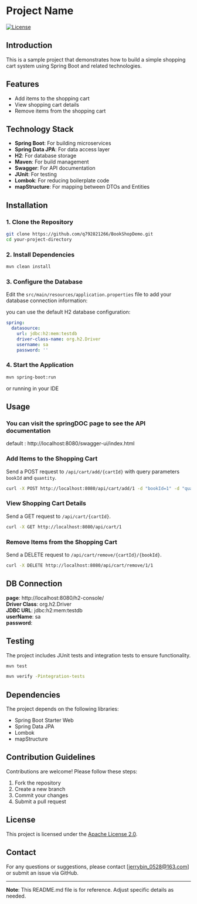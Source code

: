 # Project Name

[![License](https://img.shields.io/badge/License-Apache%202.0-blue.svg)](https://opensource.org/licenses/Apache-2.0)

## Introduction

This is a sample project that demonstrates how to build a simple shopping cart system using Spring Boot and related technologies.

## Features

- Add items to the shopping cart
- View shopping cart details
- Remove items from the shopping cart

## Technology Stack

- **Spring Boot**: For building microservices
- **Spring Data JPA**: For data access layer
- **H2**: For database storage
- **Maven**: For build management
- **Swagger**: For API documentation
- **JUnit**: For testing
- **Lombok**: For reducing boilerplate code
- **mapStructure**: For mapping between DTOs and Entities

## Installation

### 1. Clone the Repository
```bash
git clone https://github.com/q792821266/BookShopDemo.git
cd your-project-directory
```

### 2. Install Dependencies
```bash
mvn clean install
```

### 3. Configure the Database

Edit the `src/main/resources/application.properties` file to add your database connection information:

you can use the default H2 database configuration:
```yaml
spring:
  datasource:
    url: jdbc:h2:mem:testdb
    driver-class-name: org.h2.Driver
    username: sa
    password: ''
```
### 4. Start the Application
```bash
mvn spring-boot:run
```
or running in your IDE

## Usage
### You can visit the springDOC page to see the API documentation
default : http://localhost:8080/swagger-ui/index.html

### Add Items to the Shopping Cart

Send a POST request to `/api/cart/add/{cartId}` with query parameters `bookId` and `quantity`.

```bash
curl -X POST http://localhost:8080/api/cart/add/1 -d "bookId=1" -d "quantity=1"
```

### View Shopping Cart Details

Send a GET request to `/api/cart/{cartId}`.

```bash
curl -X GET http://localhost:8080/api/cart/1
```

### Remove Items from the Shopping Cart

Send a DELETE request to `/api/cart/remove/{cartId}/{bookId}`.

```bash
curl -X DELETE http://localhost:8080/api/cart/remove/1/1
```

## DB Connection

**page**: http://localhost:8080/h2-console/  
**Driver Class**: org.h2.Driver  
**JDBC URL**: jdbc:h2:mem:testdb  
**userName**: sa  
**password**:  

## Testing

The project includes JUnit tests and integration tests to ensure functionality.
```bash
mvn test
```

```bash
mvn verify -Pintegration-tests
```



## Dependencies

The project depends on the following libraries:

- Spring Boot Starter Web
- Spring Data JPA
- Lombok
- mapStructure

## Contribution Guidelines

Contributions are welcome! Please follow these steps:

1. Fork the repository
2. Create a new branch
3. Commit your changes
4. Submit a pull request

## License

This project is licensed under the [Apache License 2.0](LICENSE).

## Contact

For any questions or suggestions, please contact [jerrybin_0528@163.com] or submit an issue via GitHub.

---

**Note**: This README.md file is for reference. Adjust specific details as needed.
